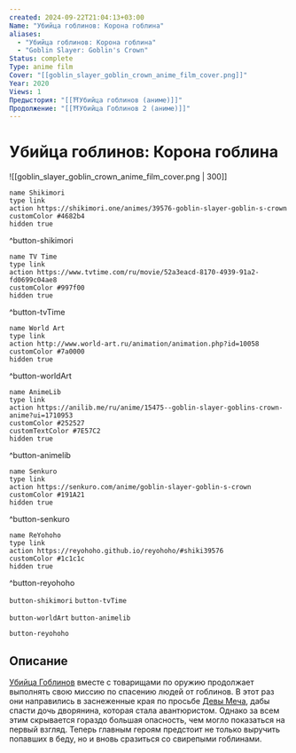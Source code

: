 ```yaml
---
created: 2024-09-22T21:04:13+03:00
Name: "Убийца гоблинов: Корона гоблина"
aliases:
  - "Убийца гоблинов: Корона гоблина"
  - "Goblin Slayer: Goblin's Crown"
Status: complete
Type: anime film
Cover: "[[goblin_slayer_goblin_crown_anime_film_cover.png]]"
Year: 2020
Views: 1
Предыстория: "[[⛩️Убийца гоблинов (аниме)]]"
Продолжение: "[[⛩️Убийца Гоблинов 2 (аниме)]]"
---
```


# Убийца гоблинов: Корона гоблина

![[goblin_slayer_goblin_crown_anime_film_cover.png | 300]]

```button
name Shikimori
type link
action https://shikimori.one/animes/39576-goblin-slayer-goblin-s-crown
customColor #4682b4
hidden true
```
^button-shikimori

```button
name TV Time
type link
action https://www.tvtime.com/ru/movie/52a3eacd-8170-4939-91a2-fd0699c04ae8
customColor #997f00
hidden true
```
^button-tvTime

```button
name World Art
type link
action http://www.world-art.ru/animation/animation.php?id=10058
customColor #7a0000
hidden true
```
^button-worldArt

```button
name AnimeLib
type link
action https://anilib.me/ru/anime/15475--goblin-slayer-goblins-crown-anime?ui=1710953
customColor #252527
customTextColor #7E57C2
hidden true
```
^button-animelib

```button
name Senkuro
type link
action https://senkuro.com/anime/goblin-slayer-goblin-s-crown
customColor #191A21
hidden true
```
^button-senkuro

```button
name ReYohoho
type link
action https://reyohoho.github.io/reyohoho/#shiki39576
customColor #1c1c1c
hidden true
```
^button-reyohoho



`button-shikimori` `button-tvTime`

`button-worldArt` `button-animelib`

`button-reyohoho`

## Описание

[Убийца Гоблинов](https://shikimori.one/characters/148622-goblin-slayer) вместе с товарищами по оружию продолжает выполнять свою миссию по спасению людей от гоблинов. В этот раз они направились в заснеженные края по просьбе [Девы Меча](https://shikimori.one/characters/166993-tsurugi-no-otome), дабы спасти дочь дворянина, которая стала авантюристом. Однако за всем этим скрывается гораздо большая опасность, чем могло показаться на первый взгляд. Теперь главным героям предстоит не только выручить попавших в беду, но и вновь сразиться со свирепыми гоблинами.
